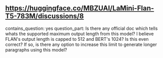 ## https://huggingface.co/MBZUAI/LaMini-Flan-T5-783M/discussions/8

contains_question: yes
question_part: Is there any official doc which tells whats the supported maximum output length from this model? 
I believe FLAN's output length is capped to 512 and BERT's 1024? Is this even correct? 
If so, is there any option to increase this limit to generate longer paragraphs using this model?